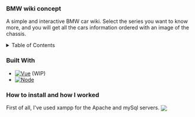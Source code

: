 <br />
<div align="center">

 <h3 align="left">BMW wiki concept</h3>

  <p align="left">
    A simple and interactive BMW car wiki. Select the series you want to know more, and you will get all the cars information ordered with an image of the chassis.
    <br>
  </p>
</div>



<!-- TABLE OF CONTENTS -->
<details>
  <summary>Table of Contents</summary>
  <ol>
    <li>
      <ul>
        <li><a href="#built-with">Built With</a></li>
      </ul>
    </li>
    <li>
      <a href="#getting-started">Getting Started</a>
      <ul>
        <li><a href="#prerequisites">Prerequisites</a></li>
        <li><a href="#installation">Installation</a></li>
      </ul>
  </ol>
</details>


### Built With

* [![Vue][Vue.js]][Vue-url] (WIP)
* [![Node][Node.js]][Nodejs-url]


### How to install and how I worked

First of all, I've used xampp for the Apache and mySql servers. 
<img src="https://imgur.com/a/ro8T61p" align="center">



[Vue.js]: https://img.shields.io/badge/Vue.js-35495E?style=for-the-badge&logo=vuedotjs&logoColor=4FC08D
[Vue-url]: https://vuejs.org/
[Node.js]: https://img.shields.io/badge/Node.js-43853D?style=for-the-badge&logo=node.js&logoColor=white
[Nodejs-url]: https://nodejs.org/it/


